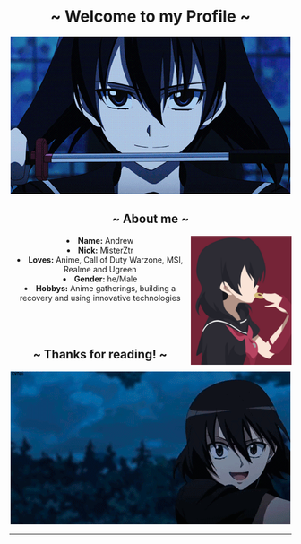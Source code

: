 <body>
  <center>
<h1 align="center">~ Welcome to my Profile ~</h1>

</div>
    <div align="center">
    <img src="https://github.com/MisterZtr/MisterZtr/blob/main/assets/1.gif">
      </div>
<div>
<h2 align="center">  ~ About me ~  </h2>
  <div align="center">
<img width="180px" height="230px" src="https://github.com/MisterZtr/MisterZtr/blob/main/assets/799827.jpg" align="right">
  </div>
<li>
 <b>Name:</b> Andrew</li>
<li>
<b>Nick:</b> MisterZtr
</li>
<li>
<b>Loves:</b> Anime, Call of Duty Warzone, MSI, Realme and Ugreen
</li>
<li>
<b>Gender:</b> he/Male
</li>
<li>
<b>Hobbys:</b> Anime gatherings, building a recovery and using innovative technologies
</li>
<br><br><br>
</div>
<div>
<h2 align="center"> ~ Thanks for reading! ~ </h2>
<div align="center">
<img src="https://github.com/MisterZtr/MisterZtr/blob/main/assets/be3a7233f7dac57923fd6fec2d40ad10.gif">
</div>
<hr>
</div>
</div>
    </center>
</body>
